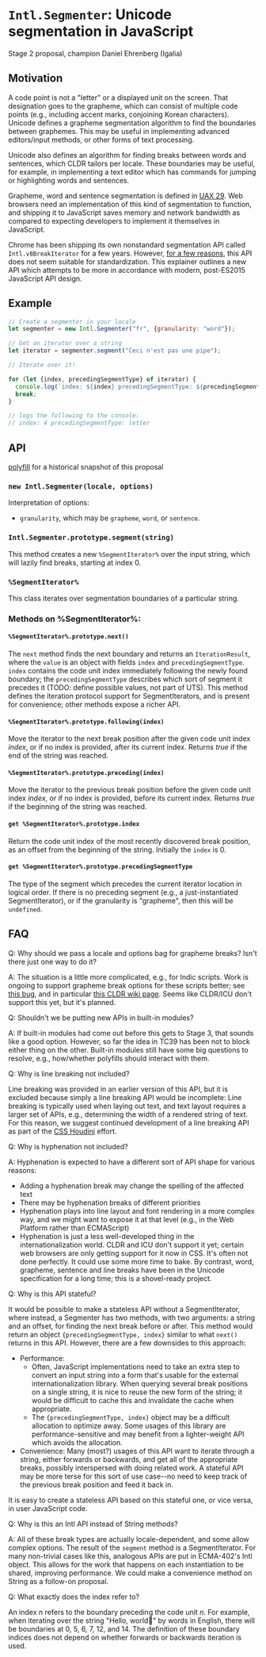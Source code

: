 # `Intl.Segmenter`: Unicode segmentation in JavaScript

Stage 2 proposal, champion Daniel Ehrenberg (Igalia)

## Motivation

A code point is not a "letter" or a displayed unit on the screen. That designation goes to the grapheme, which can consist of multiple code points (e.g., including accent marks, conjoining Korean characters). Unicode defines a grapheme segmentation algorithm to find the boundaries between graphemes. This may be useful in implementing advanced editors/input methods, or other forms of text processing.

Unicode also defines an algorithm for finding breaks between words and sentences, which CLDR tailors per locale. These boundaries may be useful, for example, in implementing a text editor which has commands for jumping or highlighting words and sentences.

Grapheme, word and sentence segmentation is defined in [UAX 29](http://unicode.org/reports/tr29/). Web browsers need an implementation of this kind of segmentation to function, and shipping it to JavaScript saves memory and network bandwidth as compared to expecting developers to implement it themselves in JavaScript.

Chrome has been shipping its own nonstandard segmentation API called `Intl.v8BreakIterator` for a few years. However, [for a few reasons](https://github.com/tc39/ecma402/issues/60#issuecomment-194041835), this API does not seem suitable for standardization. This explainer outlines a new API which attempts to be more in accordance with modern, post-ES2015 JavaScript API design.

## Example

```js
// Create a segmenter in your locale
let segmenter = new Intl.Segmenter("fr", {granularity: "word"});

// Get an iterator over a string
let iterator = segmenter.segment("Ceci n'est pas une pipe");

// Iterate over it!

for (let {index, precedingSegmentType} of iterator) {
  console.log(`index: ${index} precedingSegmentType: ${precedingSegmentType}`);
  break;
}

// logs the following to the console:
// index: 4 precedingSegmentType: letter
```

## API

[polyfill](https://gist.github.com/inexorabletash/8c4d869a584bcaa18514729332300356) for a historical snapshot of this proposal

### `new Intl.Segmenter(locale, options)`

Interpretation of options:

- `granularity`, which may be `grapheme`, `word`, or `sentence`.

### `Intl.Segmenter.prototype.segment(string)`

This method creates a new `%SegmentIterator%` over the input string, which will lazily find breaks, starting at index 0.

### `%SegmentIterator%`

This class iterates over segmentation boundaries of a particular string.

### Methods on %SegmentIterator%:

#### `%SegmentIterator%.prototype.next()`

The `next` method finds the next boundary and returns an `IterationResult`, where the `value` is an object with fields `index` and `precedingSegmentType`. `index` contains the code unit index immediately following the newly found boundary; the `precedingSegmentType` describes which sort of segment it precedes it (TODO: define possible values, not part of UTS). This method defines the iteration protocol support for SegmentIterators, and is present for convenience; other methods expose a richer API.

#### `%SegmentIterator%.prototype.following(index)`

Move the iterator to the next break position after the given code unit index _index_, or if no index is provided, after its current index. Returns *true* if the end of the string was reached.

#### `%SegmentIterator%.prototype.preceding(index)`

Move the iterator to the previous break position before the given code unit index _index_, or if no index is provided, before its current index. Returns *true* if the beginning of the string was reached.

#### `get %SegmentIterator%.prototype.index`

Return the code unit index of the most recently discovered break position, as an offset from the beginning of the string. Initially the `index` is 0.

#### `get %SegmentIterator%.prototype.precedingSegmentType`

The type of the segment which precedes the current iterator location in logical order. If there is no preceding segment (e.g., a just-instantiated SegmentIterator), or if the granularity is "grapheme", then this will be `undefined`.

## FAQ

Q: Why should we pass a locale and options bag for grapheme breaks? Isn't there just one way to do it?

A: The situation is a little more complicated, e.g., for Indic scripts. Work is ongoing to support grapheme break options for these scripts better; see [this bug](http://unicode.org/cldr/trac/ticket/2142), and in particular [this CLDR wiki page](http://cldr.unicode.org/development/development-process/design-proposals/grapheme-usage). Seems like CLDR/ICU don't support this yet, but it's planned.

Q: Shouldn't we be putting new APIs in built-in modules?

A: If built-in modules had come out before this gets to Stage 3, that sounds like a good option. However, so far the idea in TC39 has been not to block either thing on the other. Built-in modules still have some big questions to resolve, e.g., how/whether polyfills should interact with them.

Q: Why is line breaking not included?

Line breaking was provided in an earlier version of this API, but it is excluded because simply a line breaking API would be incomplete: Line breaking is typically used when laying out text, and text layout requires a larger set of APIs, e.g., determining the width of a rendered string of text. For this reason, we suggest continued development of a line breaking API as part of the [CSS Houdini](https://github.com/w3c/css-houdini-drafts/wiki) effort.

Q: Why is hyphenation not included?

A: Hyphenation is expected to have a different sort of API shape for various reasons:
- Adding a hyphenation break may change the spelling of the affected text
- There may be hyphenation breaks of different priorities
- Hyphenation plays into line layout and font rendering in a more complex way, and we might want to expose it at that level (e.g., in the Web Platform rather than ECMAScript)
- Hyphenation is just a less well-developed thing in the internationalization world. CLDR and ICU don't support it yet; certain web browsers are only getting support for it now in CSS. It's often not done perfectly. It could use some more time to bake. By contrast, word, grapheme, sentence and line breaks have been in the Unicode specification for a long time; this is a shovel-ready project.

Q: Why is this API stateful?

It would be possible to make a stateless API without a SegmentIterator, where instead, a Segmenter has two methods, with two arguments: a string and an offset, for finding the next break before or after. This method would return an object `{precedingSegmentType, index}` similar to what `next()` returns in this API. However, there are a few downsides to this approach:
- Performance:
  - Often, JavaScript implementations need to take an extra step to convert an input string into a form that's usable for the external internationalization library. When querying several break positions on a single string, it is nice to reuse the new form of the string; it would be difficult to cache this and invalidate the cache when appropriate.
  - The `{precedingSegmentType, index}` object may be a difficult allocation to optimize away. Some usages of this library are performance-sensitive and may benefit from a lighter-weight API which avoids the allocation.
- Convenience: Many (most?) usages of this API want to iterate through a string, either forwards or backwards, and get all of the appropriate breaks, possibly interspersed with doing related work. A stateful API may be more terse for this sort of use case--no need to keep track of the previous break position and feed it back in.

It is easy to create a stateless API based on this stateful one, or vice versa, in user JavaScript code.

Q: Why is this an Intl API instead of String methods?

A: All of these break types are actually locale-dependent, and some allow complex options. The result of the `segment` method is a SegmentIterator. For many non-trivial cases like this, analogous APIs are put in ECMA-402's Intl object. This allows for the work that happens on each instantiation to be shared, improving performance. We could make a convenience method on String as a follow-on proposal.

Q: What exactly does the index refer to?

An index *n* refers to the boundary preceding the code unit *n*. For example, when iterating over the string "Hello, world💙" by words in English, there will be boundaries at 0, 5, 6, 7, 12, and 14. The definition of these boundary indices does not depend on whether forwards or backwards iteration is used.
